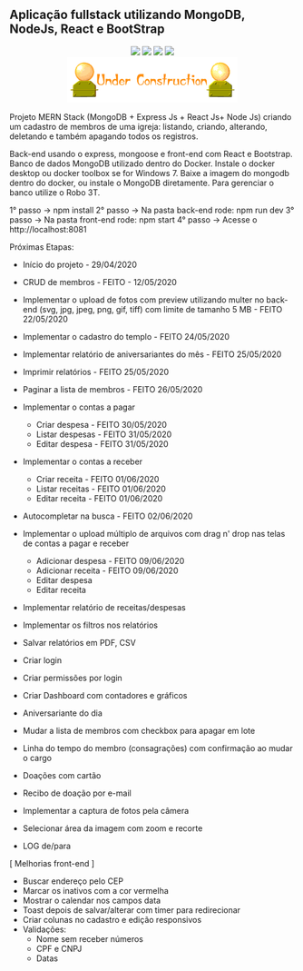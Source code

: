 ## Aplicação fullstack utilizando MongoDB, NodeJs, React e BootStrap
<p align="center">
  <img src="https://img.shields.io/badge/Mongoose-5.9.10-blue.svg?colorB=449a45">
  <img src="https://img.shields.io/badge/React-16.13.1-blue.svg">
  <img src="https://img.shields.io/badge/Nodejs-12.16.1-blue.svg?colorB=90c53f">
  <img src="https://img.shields.io/badge/Express-4.17.1-blue.svg?colorB=47535e">
  <br/>
  <img src="./underconstruction.gif">
</p>

Projeto MERN Stack (MongoDB + Express Js + React Js+ Node Js) criando um cadastro de membros de uma igreja: listando, criando, alterando, deletando e também apagando todos os registros.

Back-end usando o express, mongoose e front-end com React e Bootstrap. 
Banco de dados MongoDB utilizado dentro do Docker. 
Instale o docker desktop ou docker toolbox se for Windows 7. Baixe a imagem do mongodb dentro do docker, ou instale o MongoDB diretamente. Para gerenciar o banco utilize o Robo 3T.



1° passo -> npm install
2° passo -> Na pasta back-end rode: npm run dev
3° passo -> Na pasta front-end rode: npm start
4° passo -> Acesse o http://localhost:8081

Próximas Etapas:
- Início do projeto - 29/04/2020
- CRUD de membros - FEITO - 12/05/2020
- Implementar o upload de fotos com preview utilizando multer no back-end (svg, jpg, jpeg, png, gif, tiff) com limite de tamanho 5 MB - FEITO 22/05/2020
- Implementar o cadastro do templo - FEITO 24/05/2020
- Implementar relatório de aniversariantes do mês - FEITO 25/05/2020
- Imprimir relatórios - FEITO 25/05/2020
- Paginar a lista de membros - FEITO 26/05/2020
- Implementar o contas a pagar
  - Criar despesa - FEITO 30/05/2020
  - Listar despesas - FEITO 31/05/2020
  - Editar despesa - FEITO 31/05/2020
- Implementar o contas a receber
  - Criar receita - FEITO 01/06/2020
  - Listar receitas - FEITO 01/06/2020
  - Editar receita - FEITO 01/06/2020
- Autocompletar na busca - FEITO 02/06/2020
- Implementar o upload múltiplo de arquivos com drag n' drop nas telas de contas a pagar e receber
  - Adicionar despesa - FEITO 09/06/2020
  - Adicionar receita - FEITO 09/06/2020
  - Editar despesa
  - Editar receita
- Implementar relatório de receitas/despesas
- Implementar os filtros nos relatórios
- Salvar relatórios em PDF, CSV
- Criar login
- Criar permissões por login
- Criar Dashboard com contadores e gráficos
- Aniversariante do dia

- Mudar a lista de membros com checkbox para apagar em lote
- Linha do tempo do membro (consagrações) com confirmação ao mudar o cargo
- Doações com cartão
- Recibo de doação por e-mail
- Implementar a captura de fotos pela câmera
- Selecionar área da imagem com zoom e recorte
- LOG de/para

[ Melhorias front-end ]

- Buscar endereço pelo CEP
- Marcar os inativos com a cor vermelha
- Mostrar o calendar nos campos data
- Toast depois de salvar/alterar com timer para redirecionar
- Criar colunas no cadastro e edição responsivos
- Validações:
  - Nome sem receber números
  - CPF e CNPJ
  - Datas